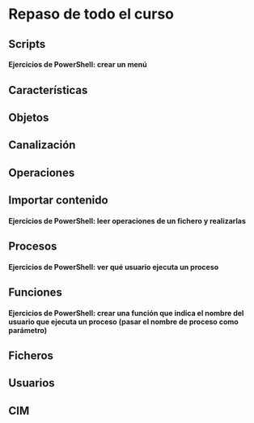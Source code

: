 # Repaso de todo el curso

## Scripts
#### Ejercicios de PowerShell: crear un menú
## Características
## Objetos
## Canalización
## Operaciones
## Importar contenido
#### Ejercicios de PowerShell: leer operaciones de un fichero y realizarlas
## Procesos
#### Ejercicios de PowerShell: ver qué usuario ejecuta un proceso
## Funciones
#### Ejercicios de PowerShell: crear una función que indica el nombre del usuario que ejecuta un proceso (pasar el nombre de proceso como parámetro)
## Ficheros
## Usuarios
## CIM
